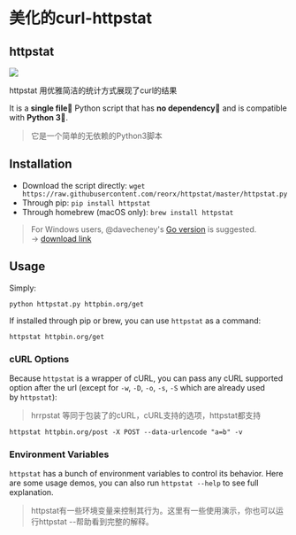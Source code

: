 # 美化的curl-httpstat

## httpstat

![](http://oy3mfxixl.bkt.clouddn.com/201712201601_736.png)

httpstat 用优雅简洁的统计方式展现了curl的结果

It is a **single file🌟** Python script that has **no dependency👏** and is compatible with **Python 3🍻**.

> 它是一个简单的无依赖的Python3脚本

## Installation

- Download the script directly: `wget https://raw.githubusercontent.com/reorx/httpstat/master/httpstat.py`
- Through pip: `pip install httpstat`
- Through homebrew (macOS only): `brew install httpstat`

> For Windows users, @davecheney's [Go version](https://github.com/davecheney/httpstat) is suggested. → [download link](https://github.com/davecheney/httpstat/releases)

## Usage

Simply:

```
python httpstat.py httpbin.org/get
```

If installed through pip or brew, you can use `httpstat` as a command:

```
httpstat httpbin.org/get
```

### cURL Options

Because `httpstat` is a wrapper of cURL, you can pass any cURL supported option after the url (except for `-w`, `-D`, `-o`, `-s`, `-S` which are already used by `httpstat`):

> hrrpstat 等同于包装了的cURL，cURL支持的选项，httpstat都支持

```
httpstat httpbin.org/post -X POST --data-urlencode "a=b" -v
```

### Environment Variables

`httpstat` has a bunch of environment variables to control its behavior. Here are some usage demos, you can also run `httpstat --help` to see full explanation.

> httpstat有一些环境变量来控制其行为。这里有一些使用演示，你也可以运行httpstat --帮助看到完整的解释。

